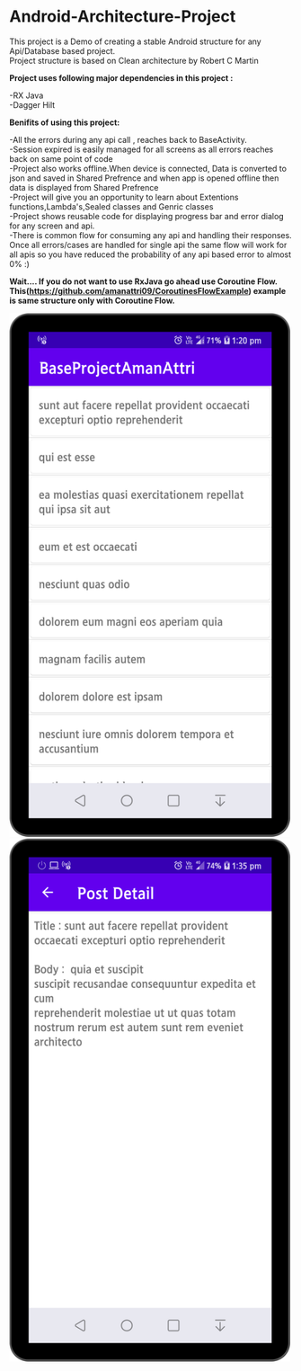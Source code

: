 # Android-Architecture-Project

This project is a Demo of creating a stable Android structure for any Api/Database based project. <br>
Project structure is based on Clean architecture by Robert C Martin<br>

<b>Project uses following major dependencies in this project : </b><br>

-RX Java <br>
-Dagger Hilt <br>

<b>Benifits of using this project: </b><br>

-All the errors during any api call , reaches back to BaseActivity. <br>
-Session expired is easily managed for all screens as all errors reaches back on same point of code  <br>
-Project also works offline.When device is connected, Data is converted to json and saved in Shared Prefrence and when app is opened offline then data is displayed from Shared Prefrence <br>
-Project will give you an opportunity to learn about Extentions functions,Lambda's,Sealed classes and Genric classes <br>
-Project shows reusable code for displaying progress bar and error dialog for any screen and api. <br>
-There is common flow for consuming any api and handling their responses. Once all errors/cases are handled for single api the same flow will work for all apis so you have reduced 
the probability of any api based error to almost 0% :) <br>

<b>Wait.... If you do not want to use RxJava go ahead use Coroutine Flow. This(https://github.com/amanattri09/CoroutinesFlowExample) example is same structure only with Coroutine Flow.</b><br>

<img src="https://github.com/amanattri09/Android-Architecture-Project/blob/master/media/media_2.png" width="500" style="max-width:200%;"> <br>
<img src="https://github.com/amanattri09/Android-Architecture-Project/blob/master/media/media_3.png" width="500" style="max-width:200%;">
 
 
 
